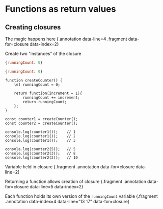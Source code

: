 # Functions as return values

## Creating closures

<div class="row">
<div class="cell-2">

The magic happens here {.annotation data-line=4 .fragment data-for=closure data-index=2}

<div class="fragment annotation" data-for="closure" data-line="10 11" data-index="3">

Create two "instances" of the closure

```js
{runningCount: 0}
```

```js
{runningCount: 0}
```
</div>

</div>
<div class="cell-2">

``` {#closure data-span="4:5:19 .fragment data-style=highlight-in data-index=2"}
function createCounter() {
    let runningCount = 0;

    return function(increment = 1){
        runningCount += increment;
        return runningCount;
    };
}

const counter1 = createCounter();
const counter2 = createCounter();

console.log(counter1());    // 1
console.log(counter1());    // 2
console.log(counter1());    // 3

console.log(counter2(5));   // 5
console.log(counter2(3));   // 8
console.log(counter2(2));   // 10
```

</div>
<div class="cell-2">

Variable held in closure {.fragment .annotation data-for=closure data-line=2}

Returning a function allows creation of closure {.fragment .annotation data-for=closure data-line=5 data-index=2}

Each function holds its own version of the `runningCount` variable {.fragment .annotation data-index=4 data-line="13 17" data-for=closure}

</div>
</div>
